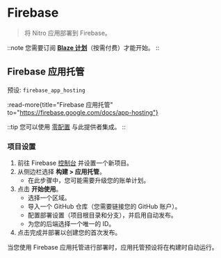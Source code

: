 # Firebase

> 将 Nitro 应用部署到 Firebase。

::note
您需要订阅 [**Blaze 计划**](https://firebase.google.com/pricing)（按需付费）才能开始。
::

## Firebase 应用托管

预设: `firebase_app_hosting`

:read-more{title="Firebase 应用托管" to="https://firebase.google.com/docs/app-hosting"}

::tip
您可以使用 [零配置](/deploy/#zero-config-providers) 与此提供者集成。
::

### 项目设置

1. 前往 Firebase [控制台](https://console.firebase.google.com/) 并设置一个新项目。
2. 从侧边栏选择 **构建 > 应用托管**。
    - 在此步骤中，您可能需要升级您的账单计划。
3. 点击 **开始使用**。
    - 选择一个区域。
    - 导入一个 GitHub 仓库（您需要链接您的 GitHub 账户）。
    - 配置部署设置（项目根目录和分支），并启用自动发布。
    - 为您的后端选择一个唯一的 ID。
4. 点击完成并部署以创建您的首次发布。

当您使用 Firebase 应用托管进行部署时，应用托管预设将在构建时自动运行。